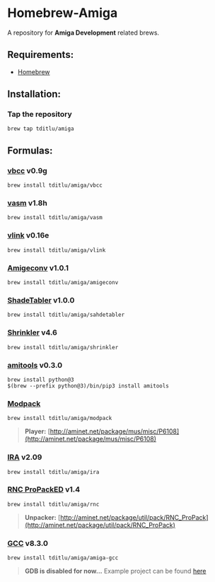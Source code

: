 # Homebrew-Amiga

A repository for **Amiga Development** related brews.

## Requirements:
* [Homebrew](https://github.com/mxcl/homebrew)

## Installation:

### Tap the repository
	brew tap tditlu/amiga

## Formulas:

### [vbcc](http://sun.hasenbraten.de/vbcc/) v0.9g
	brew install tditlu/amiga/vbcc

### [vasm](http://sun.hasenbraten.de/vasm/) v1.8h
	brew install tditlu/amiga/vasm

### [vlink](http://sun.hasenbraten.de/vlink/) v0.16e
	brew install tditlu/amiga/vlink

### [Amigeconv](https://github.com/tditlu/amigeconv) v1.0.1
	brew install tditlu/amiga/amigeconv

### [ShadeTabler](https://github.com/tditlu/shadetabler) v1.0.0
	brew install tditlu/amiga/sahdetabler

### [Shrinkler](https://github.com/askeksa/Shrinkler) v4.6
	brew install tditlu/amiga/shrinkler

### [amitools](https://github.com/cnvogelg/amitools) v0.3.0
	brew install python@3
	$(brew --prefix python@3)/bin/pip3 install amitools

### [Modpack](https://github.com/amigadev/modpack)
	brew install tditlu/amiga/modpack
> **Player:**
> [http://aminet.net/package/mus/misc/P6108](http://aminet.net/package/mus/misc/P6108)

### [IRA](http://aminet.net/package/dev/asm/ira) v2.09
	brew install tditlu/amiga/ira

### [RNC ProPackED](https://github.com/lab313ru/rnc_propack_source) v1.4
	brew install tditlu/amiga/rnc
> **Unpacker:**
> [http://aminet.net/package/util/pack/RNC_ProPack](http://aminet.net/package/util/pack/RNC_ProPack)

### [GCC](https://github.com/BartmanAbyss/gcc/tree/amiga-8_3_0) v8.3.0
	brew install tditlu/amiga/amiga-gcc
> **GDB is disabled for now...**
> Example project can be found [here](https://github.com/tditlu/homebrew-amiga/blob/master/examples/amiga-gcc/)
